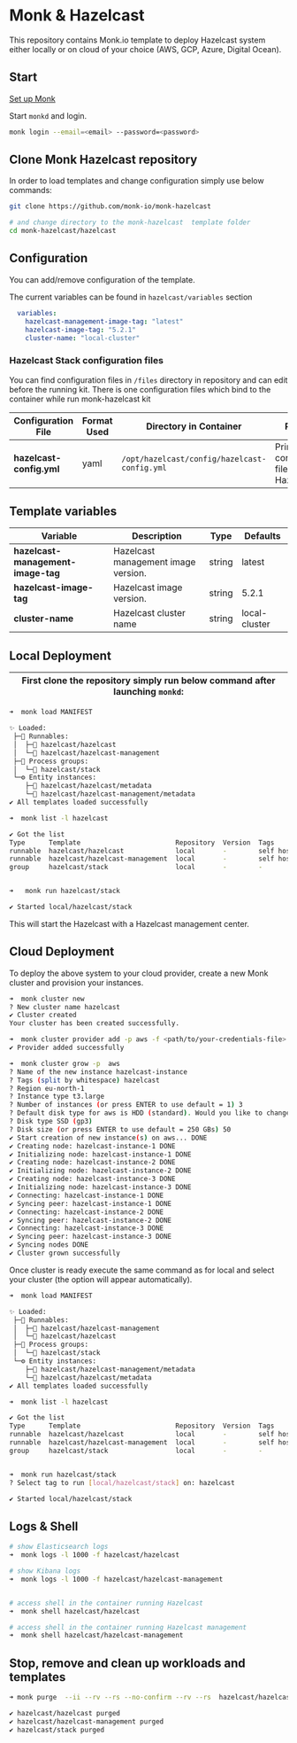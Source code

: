 # Monk & Hazelcast

This repository contains Monk.io template to deploy Hazelcast system either locally or on cloud of your choice (AWS, GCP, Azure, Digital Ocean).

## Start

[Set up Monk](https://docs.monk.io/docs/monk-in-10/)

Start `monkd` and login.

```bash
monk login --email=<email> --password=<password>
```

## Clone Monk Hazelcast repository

In order to load templates and change configuration simply use below commands:

```bash
git clone https://github.com/monk-io/monk-hazelcast

# and change directory to the monk-hazelcast  template folder
cd monk-hazelcast/hazelcast

```

## Configuration

You can add/remove configuration of the template.

The current variables can be found in `hazelcast/variables` section

```yaml
  variables:
    hazelcast-management-image-tag: "latest"
    hazelcast-image-tag: "5.2.1"
    cluster-name: "local-cluster"
```

### Hazelcast Stack configuration files

You can find configuration files in `/files` directory in repository and can edit before the running kit. There is one configuration files which bind to the container while run monk-hazelcast kit

| Configuration File       | Format Used | Directory in Container                       | Purpose                                  |
| ------------------------ | ----------- | -------------------------------------------- | ---------------------------------------- |
| **hazelcast-config.yml** | yaml        | `/opt/hazelcast/config/hazelcast-config.yml` | Primary configuration file for Hazelcast |

## Template variables

| Variable                           | Description                         | Type   | Defaults      |
| ---------------------------------- | ----------------------------------- | ------ | ------------- |
| **hazelcast-management-image-tag** | Hazelcast management image version. | string | latest        |
| **hazelcast-image-tag**            | Hazelcast  image version.           | string | 5.2.1         |
| **cluster-name**                   | Hazelcast cluster name              | string | local-cluster |

## Local Deployment

| First clone the repository simply run below command after launching `monkd`: |
| :--------------------------------------------------------------------------: |

```bash
➜  monk load MANIFEST

✨ Loaded:
 ├─🔩 Runnables:
 │  ├─🧩 hazelcast/hazelcast
 │  └─🧩 hazelcast/hazelcast-management
 ├─🔗 Process groups:
 │  └─🧩 hazelcast/stack
 └─⚙️ Entity instances:
    ├─🧩 hazelcast/hazelcast/metadata
    └─🧩 hazelcast/hazelcast-management/metadata
✔ All templates loaded successfully

➜  monk list -l hazelcast

✔ Got the list
Type      Template                        Repository  Version  Tags
runnable  hazelcast/hazelcast             local       -        self hosted, distributed systems, database
runnable  hazelcast/hazelcast-management  local       -        self hosted, distributed systems, database
group     hazelcast/stack                 local       -        -


➜   monk run hazelcast/stack

✔ Started local/hazelcast/stack

```

This will start the  Hazelcast with a Hazelcast management center.

## Cloud Deployment

To deploy the above system to your cloud provider, create a new Monk cluster and provision your instances.

```bash
➜  monk cluster new
? New cluster name hazelcast
✔ Cluster created
Your cluster has been created successfully.

➜  monk cluster provider add -p aws -f <path/to/your-credentials-file>
✔ Provider added successfully

➜  monk cluster grow -p  aws
? Name of the new instance hazelcast-instance
? Tags (split by whitespace) hazelcast
? Region eu-north-1
? Instance type t3.large
? Number of instances (or press ENTER to use default = 1) 3
? Default disk type for aws is HDD (standard). Would you like to change it? Yes
? Disk type SSD (gp3)
? Disk size (or press ENTER to use default = 250 GBs) 50
✔ Start creation of new instance(s) on aws... DONE
✔ Creating node: hazelcast-instance-1 DONE
✔ Initializing node: hazelcast-instance-1 DONE
✔ Creating node: hazelcast-instance-2 DONE
✔ Initializing node: hazelcast-instance-2 DONE
✔ Creating node: hazelcast-instance-3 DONE
✔ Initializing node: hazelcast-instance-3 DONE
✔ Connecting: hazelcast-instance-1 DONE
✔ Syncing peer: hazelcast-instance-1 DONE
✔ Connecting: hazelcast-instance-2 DONE
✔ Syncing peer: hazelcast-instance-2 DONE
✔ Connecting: hazelcast-instance-3 DONE
✔ Syncing peer: hazelcast-instance-3 DONE
✔ Syncing nodes DONE
✔ Cluster grown successfully
```

Once cluster is ready execute the same command as for local and select your cluster (the option will appear automatically).

```bash
➜  monk load MANIFEST

✨ Loaded:
 ├─🔩 Runnables:
 │  ├─🧩 hazelcast/hazelcast-management
 │  └─🧩 hazelcast/hazelcast
 ├─🔗 Process groups:
 │  └─🧩 hazelcast/stack
 └─⚙️ Entity instances:
    ├─🧩 hazelcast/hazelcast-management/metadata
    └─🧩 hazelcast/hazelcast/metadata
✔ All templates loaded successfully

➜  monk list -l hazelcast

✔ Got the list
Type      Template                        Repository  Version  Tags
runnable  hazelcast/hazelcast             local       -        self hosted, distributed systems, database
runnable  hazelcast/hazelcast-management  local       -        self hosted, distributed systems, database
group     hazelcast/stack                 local       -        -


➜  monk run hazelcast/stack
? Select tag to run [local/hazelcast/stack] on: hazelcast

✔ Started local/hazelcast/stack
```

## Logs & Shell

```bash
# show Elasticsearch logs
➜  monk logs -l 1000 -f hazelcast/hazelcast

# show Kibana logs
➜  monk logs -l 1000 -f hazelcast/hazelcast-management


# access shell in the container running Hazelcast
➜  monk shell hazelcast/hazelcast

# access shell in the container running Hazelcast management
➜  monk shell hazelcast/hazelcast-management

```

## Stop, remove and clean up workloads and templates

```bash
➜ monk purge  --ii --rv --rs --no-confirm --rv --rs  hazelcast/hazelcast hazelcast/hazelcast-management hazelcast/stack

✔ hazelcast/hazelcast purged
✔ hazelcast/hazelcast-management purged
✔ hazelcast/stack purged
```
